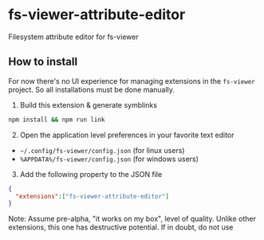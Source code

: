 # fs-viewer-attribute-editor

Filesystem attribute editor for fs-viewer

## How to install

For now there's no UI experience for managing extensions in the `fs-viewer` project. So all installations must be done manually.

1. Build this extension & generate symblinks
```bash
npm install && npm run link
```

2. Open the application level preferences in your favorite text editor
  * `~/.config/fs-viewer/config.json` (for linux users)
  * `%APPDATA%/fs-viewer/config.json` (for windows users)
  
3. Add the following property to the JSON file
```json
{
  "extensions":["fs-viewer-attribute-editor"]
}
```

Note: Assume pre-alpha, "it works on my box", level of quality. Unlike other extensions, this one has destructive potential. If in doubt, do not use
